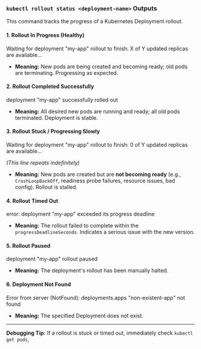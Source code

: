 ### `kubectl rollout status <deployment-name>` Outputs

This command tracks the progress of a Kubernetes Deployment rollout.

#### 1. **Rollout In Progress (Healthy)**

Waiting for deployment "my-app" rollout to finish: X of Y updated replicas are available...

* **Meaning:** New pods are being created and becoming ready; old pods are terminating. Progressing as expected.

#### 2. **Rollout Completed Successfully**

deployment "my-app" successfully rolled out

* **Meaning:** All desired new pods are running and ready; all old pods terminated. Deployment is stable.

#### 3. **Rollout Stuck / Progressing Slowly**

Waiting for deployment "my-app" rollout to finish: 0 of Y updated replicas are available...

*(This line repeats indefinitely)*
* **Meaning:** New pods are created but are **not becoming ready** (e.g., `CrashLoopBackOff`, readiness probe failures, resource issues, bad config). Rollout is stalled.

#### 4. **Rollout Timed Out**
error: deployment "my-app" exceeded its progress deadline

* **Meaning:** The rollout failed to complete within the `progressDeadlineSeconds`. Indicates a serious issue with the new version.

#### 5. **Rollout Paused**
deployment "my-app" rollout paused

* **Meaning:** The deployment's rollout has been manually halted.

#### 6. **Deployment Not Found**
Error from server (NotFound): deployments.apps "non-existent-app" not found

* **Meaning:** The specified Deployment does not exist.

---

**Debugging Tip:** If a rollout is stuck or timed out, immediately check `kubectl get pods`, 
